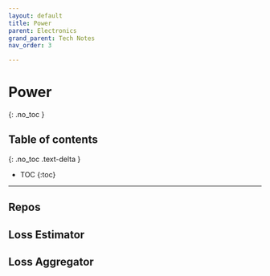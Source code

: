 ```yaml
---
layout: default
title: Power
parent: Electronics
grand_parent: Tech Notes
nav_order: 3

---
```


# Power
{: .no_toc }

## Table of contents
{: .no_toc .text-delta }

* TOC
{:toc}

---

## Repos

## Loss Estimator

## Loss Aggregator

